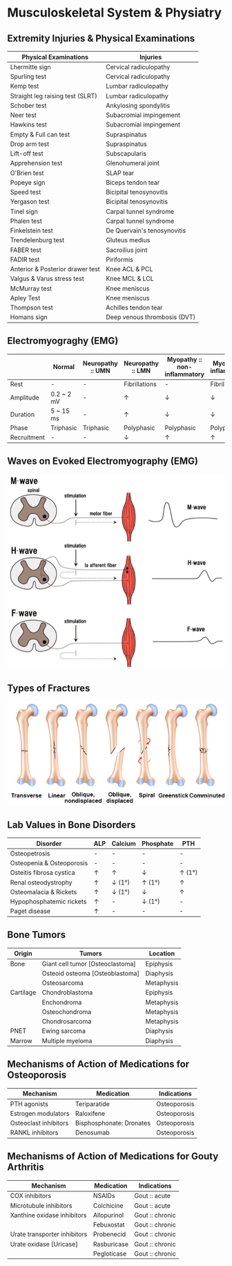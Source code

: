 # Musculoskeletal System & Physiatry

## Extremity Injuries & Physical Examinations

|Physical Examinations|Injuries|
|-|-|
|Lhermitte sign|Cervical radiculopathy|
|Spurling test|Cervical radiculopathy|
|Kemp test|Lumbar radiculopathy|
|Straight leg raising test (SLRT)|Lumbar radiculopathy|
|Schober test|Ankylosing spondylitis|
|Neer test|Subacromial impingement|
|Hawkins test|Subacromial impingement|
|Empty & Full can test|Supraspinatus|
|Drop arm test|Supraspinatus|
|Lift-off test|Subscapularis|
|Apprehension test|Glenohumeral joint|
|O'Brien test|SLAP tear|
|Popeye sign|Biceps tendon tear|
|Speed test|Bicipital tenosynovitis|
|Yergason test|Bicipital tenosynovitis|
|Tinel sign|Carpal tunnel syndrome|
|Phalen test|Carpal tunnel syndrome|
|Finkelstein test|De Quervain's tenosynovitis|
|Trendelenburg test|Gluteus medius|
|FABER test|Sacroilius joint|
|FADIR test|Piriformis|
|Anterior & Posterior drawer test|Knee ACL & PCL|
|Valgus & Varus stress test|Knee MCL & LCL|
|McMurray test|Knee meniscus|
|Apley Test|Knee meniscus|
|Thompson test|Achilles tendon tear|
|Homans sign|Deep venous thrombosis (DVT)|

## Electromyograghy (EMG)

||Normal|Neuropathy :: UMN|Neuropathy :: LMN|Myopathy ::<br/>non-inflammatory|Myopathy ::<br/>inflammatory|
|-|-|-|-|-|-|
|Rest|-|-|Fibrillations|-|Fibrillations|
|Amplitude|0.2 ~ 2 mV|-|↑|↓|↓|
|Duration|5 ~ 15 ms|-|↑|↓|↓|
|Phase|Triphasic|Triphasic|Polyphasic|Polyphasic|Polyphasic|
|Recruitment|-|-|↓|↑|↑|

## Waves on Evoked Electromyography (EMG)

![](../Figures/Waves%20on%20Evoked%20Electromyography%20(EMG).png)

## Types of Fractures

![](../Figures/Types%20of%20Fractures.jpg)

## Lab Values in Bone Disorders

|Disorder|ALP|Calcium|Phosphate|PTH|
|-|-|-|-|-|
|Osteopetrosis|-|-|-|-|
|Osteopenia & Osteoporosis|-|-|-|-|
|Osteitis fibrosa cystica|↑|↑|↓|↑ (1°)|
|Renal osteodystrophy|↑|↓ (1°)|↑ (1°)|↑|
|Osteomalacia & Rickets|↑|↓ (1°)|↓|↑|
|Hypophosphatemic rickets|↑|-|↓ (1°)|-|
|Paget disease|↑|-|-|-|

## Bone Tumors

|Origin|Tumors|Location|
|-|-|-|
|Bone|Giant cell tumor [Osteoclastoma]|Epiphysis|
||Osteoid osteoma [Osteoblastoma]|Diaphysis|
||Osteosarcoma|Metaphysis|
|Cartilage|Chondroblastoma|Epiphysis|
||Enchondroma|Metaphysis|
||Osteochondroma|Metaphysis|
||Chondrosarcoma|Metaphysis|
|PNET|Ewing sarcoma|Diaphysis|
|Marrow|Multiple myeloma|Diaphysis|

## Mechanisms of Action of Medications for Osteoporosis

|Mechanism|Medication|Indications|
|-|-|-|
|PTH agonists|Teriparatide|Osteoporosis|
|Estrogen modulators|Raloxifene|Osteoporosis|
|Osteoclast inhibitors|Bisphosphonate: Dronates|Osteoporosis|
|RANKL inhibitors|Denosumab|Osteoporosis|

## Mechanisms of Action of Medications for Gouty Arthritis

|Mechanism|Medication|Indications|
|-|-|-|
|COX inhibitors|NSAIDs|Gout :: acute|
|Microtubule inhibitors|Colchicine|Gout :: acute|
|Xanthine oxidase inhibitors|Allopurinol|Gout :: chronic|
||Febuxostat|Gout :: chronic|
|Urate transporter inhibitors|Probenecid|Gout :: chronic|
|Urate oxidase [Uricase]|Rasburicase|Gout :: chronic|
||Pegloticase|Gout :: chronic|
